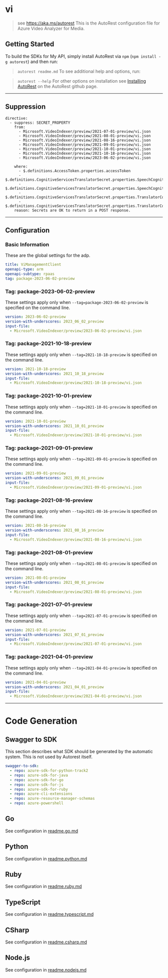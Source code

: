 # vi

> see https://aka.ms/autorest
This is the AutoRest configuration file for Azure Video Analyzer for Media.

## Getting Started

To build the SDKs for My API, simply install AutoRest via `npm` (`npm install -g autorest`) and then run:

> `autorest readme.md`
To see additional help and options, run:

> `autorest --help`
For other options on installation see [Installing AutoRest](https://aka.ms/autorest/install) on the AutoRest github page.

---

## Suppression
```
directive:
  - suppress: SECRET_PROPERTY
    from:
      - Microsoft.VideoIndexer/preview/2021-07-01-preview/vi.json
      - Microsoft.VideoIndexer/preview/2021-08-01-preview/vi.json
      - Microsoft.VideoIndexer/preview/2021-08-16-preview/vi.json
      - Microsoft.VideoIndexer/preview/2021-09-01-preview/vi.json
      - Microsoft.VideoIndexer/preview/2021-10-01-preview/vi.json
      - Microsoft.VideoIndexer/preview/2021-10-18-preview/vi.json
      - Microsoft.VideoIndexer/preview/2023-06-02-preview/vi.json

    where:
      - $.definitions.AccessToken.properties.accessToken
      - $.definitions.CognitiveServicesTranslatorSecret.properties.SpeechCognitiveServicesPrimaryKey
      - $.definitions.CognitiveServicesTranslatorSecret.properties.SpeechCognitiveServicesSecondaryKey
      - $.definitions.CognitiveServicesTranslatorSecret.properties.TranslatorCognitiveServicesPrimaryKey
      - $.definitions.CognitiveServicesTranslatorSecret.properties.TranslatorCognitiveServicesSecondaryKey
    reason: Secrets are OK to return in a POST response.
```
---

## Configuration

### Basic Information

These are the global settings for the adp.

```yaml
title: ViManagementClient
openapi-type: arm
openapi-subtype: rpaas
tag: package-2023-06-02-preview
```

### Tag: package-2023-06-02-preview

These settings apply only when `--tag=package-2023-06-02-preview` is specified on the command line.

```yaml $(tag) == 'package-2023-06-02-preview'
version: 2023-06-02-preview
version-with-underscores: 2023_06_02_preview
input-file:
  - Microsoft.VideoIndexer/preview/2023-06-02-preview/vi.json
```

### Tag: package-2021-10-18-preview

These settings apply only when `--tag=2021-10-18-preview` is specified on the command line.

```yaml $(tag) == 'package-2021-10-18-preview'
version: 2021-10-18-preview
version-with-underscores: 2021_10_18_preview
input-file:
  - Microsoft.VideoIndexer/preview/2021-10-18-preview/vi.json
```
### Tag: package-2021-10-01-preview

These settings apply only when `--tag=2021-10-01-preview` is specified on the command line.

```yaml $(tag) == 'package-2021-10-01-preview'
version: 2021-10-01-preview
version-with-underscores: 2021_10_01_preview
input-file:
  - Microsoft.VideoIndexer/preview/2021-10-01-preview/vi.json
```
### Tag: package-2021-09-01-preview

These settings apply only when `--tag=2021-09-01-preview` is specified on the command line.

```yaml $(tag) == 'package-2021-09-01-preview'
version: 2021-09-01-preview
version-with-underscores: 2021_09_01_preview
input-file:
  - Microsoft.VideoIndexer/preview/2021-09-01-preview/vi.json
```
### Tag: package-2021-08-16-preview

These settings apply only when `--tag=2021-08-16-preview` is specified on the command line.

```yaml $(tag) == 'package-2021-08-16-preview'
version: 2021-08-16-preview
version-with-underscores: 2021_08_16_preview
input-file:
  - Microsoft.VideoIndexer/preview/2021-08-16-preview/vi.json
```
### Tag: package-2021-08-01-preview

These settings apply only when `--tag=2021-08-01-preview` is specified on the command line.

```yaml $(tag) == 'package-2021-08-01-preview'
version: 2021-08-01-preview
version-with-underscores: 2021_08_01_preview
input-file:
  - Microsoft.VideoIndexer/preview/2021-08-01-preview/vi.json
```
### Tag: package-2021-07-01-preview

These settings apply only when `--tag=2021-07-01-preview` is specified on the command line.

```yaml $(tag) == 'package-2021-07-01-preview'
version: 2021-07-01-preview
version-with-underscores: 2021_07_01_preview
input-file:
  - Microsoft.VideoIndexer/preview/2021-07-01-preview/vi.json
```
### Tag: package-2021-04-01-preview

These settings apply only when `--tag=2021-04-01-preview` is specified on the command line.

```yaml $(tag) == 'package-2021-04-01-preview'
version: 2021-04-01-preview
version-with-underscores: 2021_04_01_preview
input-file:
  - Microsoft.VideoIndexer/preview/2021-04-01-preview/vi.json
```


---

# Code Generation

## Swagger to SDK

This section describes what SDK should be generated by the automatic system.
This is not used by Autorest itself.

```yaml $(swagger-to-sdk)
swagger-to-sdk:
  - repo: azure-sdk-for-python-track2
  - repo: azure-sdk-for-java
  - repo: azure-sdk-for-go
  - repo: azure-sdk-for-js
  - repo: azure-sdk-for-ruby
  - repo: azure-cli-extensions
  - repo: azure-resource-manager-schemas
  - repo: azure-powershell
```

## Go

See configuration in [readme.go.md](./readme.go.md)

## Python

See configuration in [readme.python.md](./readme.python.md)

## Ruby

See configuration in [readme.ruby.md](./readme.ruby.md)

## TypeScript

See configuration in [readme.typescript.md](./readme.typescript.md)

## CSharp

See configuration in [readme.csharp.md](./readme.csharp.md)

## Node.js

See configuration in [readme.nodejs.md](./readme.nodejs.md)